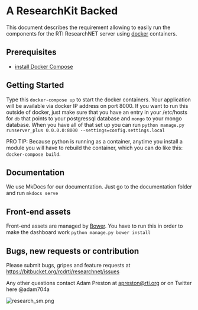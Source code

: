 A ResearchKit Backed
=====================


This document describes the requirement allowing to easily run the components for the RTI ResearchNET server using [docker](https://www.docker.com/) containers.

Prerequisites
-------------

* [install Docker Compose](https://docs.docker.com/compose/ "Documentation") 

Getting Started
----------------
Type this `docker-compose up` to start the docker containers.  Your application will be available via docker IP address on port 8000.  If you want to run this outside of docker, just make sure that you have an entry in your /etc/hosts for `db` that points to your postgressql database and `mongo` to your mongo database.  When you have all of that set up you can run `python manage.py runserver_plus 0.0.0.0:8000 --settings=config.settings.local`

PRO TIP: Because python is running as a container, anytime you install a module you will have to rebuild the container, which you can do like this: `docker-compose build`.


Documentation
----------------
We use MkDocs for our documentation.  Just go to the documentation folder and run `mkdocs serve`

Front-end assets
----------------

Front-end assets are managed by [Bower](http://bower.io). You have to run this in order to make the dashboard work `python manage.py bower install`


Bugs, new requests or contribution
--------------
Please submit bugs, gripes and feature requests at https://bitbucket.org/rcdrti/researchnet/issues

Any other questions contact Adam Preston at apreston@rti.org or on Twitter here @adam704a 

![research_sm.png](https://bitbucket.org/repo/B6bG6n/images/661596335-research_sm.png)

